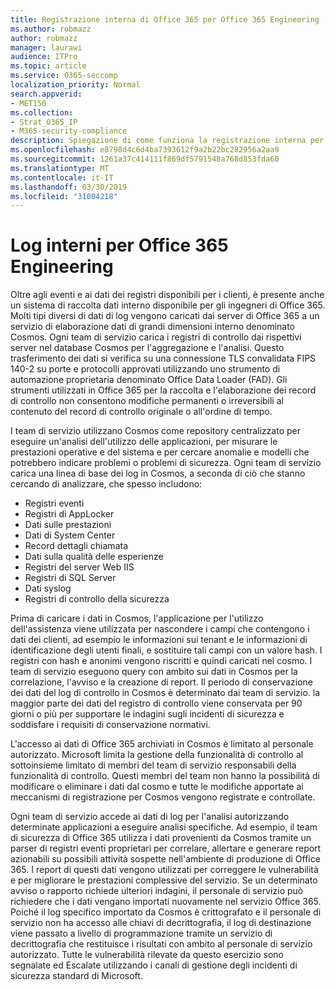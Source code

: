 ```yaml
---
title: Registrazione interna di Office 365 per Office 365 Engineering
ms.author: robmazz
author: robmazz
manager: laurawi
audience: ITPro
ms.topic: article
ms.service: O365-seccomp
localization_priority: Normal
search.appverid:
- MET150
ms.collection:
- Strat_O365_IP
- M365-security-compliance
description: Spiegazione di come funziona la registrazione interna per i team di ingegneri di Office 365.
ms.openlocfilehash: e8798d4c6d4ba7393612f9a2b22bc282956a2aa9
ms.sourcegitcommit: 1261a37c414111f869df5791548a768d853fda60
ms.translationtype: MT
ms.contentlocale: it-IT
ms.lasthandoff: 03/30/2019
ms.locfileid: "31004218"
---
```

# <a name="internal-logging-for-office-365-engineering"></a>Log interni per Office 365 Engineering
Oltre agli eventi e ai dati dei registri disponibili per i clienti, è presente anche un sistema di raccolta dati interno disponibile per gli ingegneri di Office 365. Molti tipi diversi di dati di log vengono caricati dai server di Office 365 a un servizio di elaborazione dati di grandi dimensioni interno denominato Cosmos. Ogni team di servizio carica i registri di controllo dai rispettivi server nel database Cosmos per l'aggregazione e l'analisi. Questo trasferimento dei dati si verifica su una connessione TLS convalidata FIPS 140-2 su porte e protocolli approvati utilizzando uno strumento di automazione proprietaria denominato Office Data Loader (FAD). Gli strumenti utilizzati in Office 365 per la raccolta e l'elaborazione dei record di controllo non consentono modifiche permanenti o irreversibili al contenuto del record di controllo originale o all'ordine di tempo.

I team di servizio utilizzano Cosmos come repository centralizzato per eseguire un'analisi dell'utilizzo delle applicazioni, per misurare le prestazioni operative e del sistema e per cercare anomalie e modelli che potrebbero indicare problemi o problemi di sicurezza. Ogni team di servizio carica una linea di base dei log in Cosmos, a seconda di ciò che stanno cercando di analizzare, che spesso includono:
- Registri eventi
- Registri di AppLocker
- Dati sulle prestazioni
- Dati di System Center
- Record dettagli chiamata
- Dati sulla qualità delle esperienze
- Registri del server Web IIS
- Registri di SQL Server
- Dati syslog
- Registri di controllo della sicurezza

Prima di caricare i dati in Cosmos, l'applicazione per l'utilizzo dell'assistenza viene utilizzata per nascondere i campi che contengono i dati dei clienti, ad esempio le informazioni sui tenant e le informazioni di identificazione degli utenti finali, e sostituire tali campi con un valore hash. I registri con hash e anonimi vengono riscritti e quindi caricati nel cosmo. I team di servizio eseguono query con ambito sui dati in Cosmos per la correlazione, l'avviso e la creazione di report. Il periodo di conservazione dei dati del log di controllo in Cosmos è determinato dai team di servizio. la maggior parte dei dati del registro di controllo viene conservata per 90 giorni o più per supportare le indagini sugli incidenti di sicurezza e soddisfare i requisiti di conservazione normativi.

L'accesso ai dati di Office 365 archiviati in Cosmos è limitato al personale autorizzato. Microsoft limita la gestione della funzionalità di controllo al sottoinsieme limitato di membri del team di servizio responsabili della funzionalità di controllo. Questi membri del team non hanno la possibilità di modificare o eliminare i dati dal cosmo e tutte le modifiche apportate ai meccanismi di registrazione per Cosmos vengono registrate e controllate.

Ogni team di servizio accede ai dati di log per l'analisi autorizzando determinate applicazioni a eseguire analisi specifiche. Ad esempio, il team di sicurezza di Office 365 utilizza i dati provenienti da Cosmos tramite un parser di registri eventi proprietari per correlare, allertare e generare report azionabili su possibili attività sospette nell'ambiente di produzione di Office 365. I report di questi dati vengono utilizzati per correggere le vulnerabilità e per migliorare le prestazioni complessive del servizio. Se un determinato avviso o rapporto richiede ulteriori indagini, il personale di servizio può richiedere che i dati vengano importati nuovamente nel servizio Office 365. Poiché il log specifico importato da Cosmos è crittografato e il personale di servizio non ha accesso alle chiavi di decrittografia, il log di destinazione viene passato a livello di programmazione tramite un servizio di decrittografia che restituisce i risultati con ambito al personale di servizio autorizzato. Tutte le vulnerabilità rilevate da questo esercizio sono segnalate ed Escalate utilizzando i canali di gestione degli incidenti di sicurezza standard di Microsoft.
